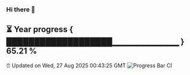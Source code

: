 ### Hi there 👋
⏳ Year progress { ███████████████████▁▁▁▁▁▁▁▁▁▁▁ } 65.21 %
---
⏰ Updated on Wed, 27 Aug 2025 00:43:25 GMT
![Progress Bar CI](https://github.com/Moyi321/Moyi321/workflows/Progress%20Bar%20CI/badge.svg)
